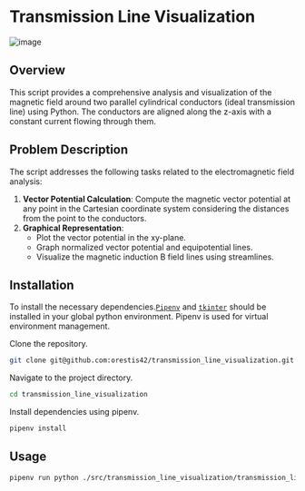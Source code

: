 # Transmission Line Visualization

![image](https://github.com/orestis42/transmission_line_visualization/assets/37120208/713d9099-3275-4012-aafa-24313d799add)


## Overview
This script provides a comprehensive analysis and visualization of the magnetic field around two parallel cylindrical conductors (ideal transmission line) using Python. The conductors are aligned along the z-axis with a constant current flowing through them.

## Problem Description

The script addresses the following tasks related to the electromagnetic field analysis:

1. **Vector Potential Calculation**: Compute the magnetic vector potential at any point in the Cartesian coordinate system considering the distances from the point to the conductors.
2. **Graphical Representation**:
   - Plot the vector potential in the xy-plane.
   - Graph normalized vector potential and equipotential lines.
   - Visualize the magnetic induction B field lines using streamlines.

## Installation

To install the necessary dependencies.[`Pipenv`](https://github.com/pypa/pipenv?tab=readme-ov-file#installation) and [`tkinter`](https://docs.python.org/3/library/tkinter.html) should be installed in your global python environment. Pipenv is used for virtual environment management.

Clone the repository.

```bash
git clone git@github.com:orestis42/transmission_line_visualization.git
```

Navigate to the project directory.
```bash
cd transmission_line_visualization
```

Install dependencies using pipenv.

```bash
pipenv install
```

## Usage

```bash
pipenv run python ./src/transmission_line_visualization/transmission_line_visualization.py
```

